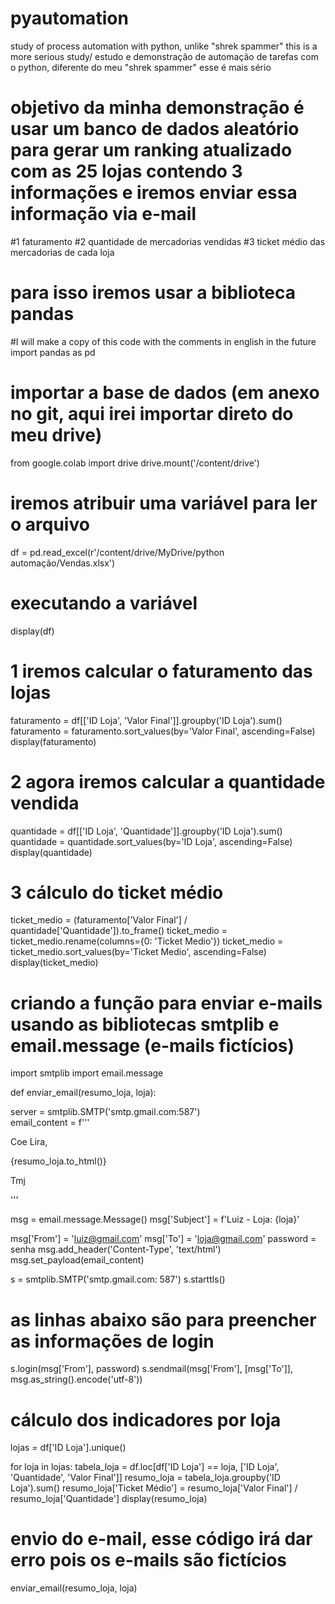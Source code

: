 # pyautomation
study of process automation with python, unlike "shrek spammer" this is a more serious study/ estudo e demonstração de automação de tarefas com o python, diferente do meu "shrek spammer" esse é mais sério
# objetivo da minha demonstração é usar um banco de dados aleatório para gerar um ranking  atualizado com as 25 lojas contendo 3 informações e iremos enviar essa informação via e-mail
#1 faturamento
#2 quantidade de mercadorias vendidas
#3 ticket médio das mercadorias de cada loja
# para isso iremos usar a biblioteca pandas
#I will make a copy of this code with the comments in english in the future
import pandas as pd

# importar a base de dados (em anexo no git, aqui irei importar direto do meu drive)
from google.colab import drive
drive.mount('/content/drive')

# iremos atribuir uma variável para ler o arquivo
df = pd.read_excel(r'/content/drive/MyDrive/python automação/Vendas.xlsx')

# executando a variável
display(df)

# 1 iremos calcular o faturamento das lojas
faturamento = df[['ID Loja', 'Valor Final']].groupby('ID Loja').sum()
faturamento = faturamento.sort_values(by='Valor Final', ascending=False)
display(faturamento)

# 2 agora iremos calcular a quantidade vendida
quantidade = df[['ID Loja', 'Quantidade']].groupby('ID Loja').sum()
quantidade = quantidade.sort_values(by='ID Loja', ascending=False)
display(quantidade)

# 3 cálculo do ticket médio
ticket_medio = (faturamento['Valor Final'] / quantidade['Quantidade']).to_frame()
ticket_medio = ticket_medio.rename(columns={0: 'Ticket Medio'})
ticket_medio = ticket_medio.sort_values(by='Ticket Medio', ascending=False)
display(ticket_medio)

# criando a função para enviar e-mails usando as bibliotecas smtplib e email.message (e-mails fictícios)
import smtplib
import email.message

def enviar_email(resumo_loja, loja):

  server = smtplib.SMTP('smtp.gmail.com:587')  
  email_content = f'''
  <p>Coe Lira,</p>
  {resumo_loja.to_html()}
  <p>Tmj</p>'''
  
  msg = email.message.Message()
  msg['Subject'] = f'Luiz - Loja: {loja}'
  
  
  msg['From'] = 'luiz@gmail.com'
  msg['To'] = 'loja@gmail.com'
  password = senha
  msg.add_header('Content-Type', 'text/html')
  msg.set_payload(email_content)
  
  s = smtplib.SMTP('smtp.gmail.com: 587')
  s.starttls()
  # as linhas abaixo são para preencher as informações de login
  s.login(msg['From'], password)
  s.sendmail(msg['From'], [msg['To']], msg.as_string().encode('utf-8'))

# cálculo dos indicadores por loja
lojas = df['ID Loja'].unique()

for loja in lojas:
  tabela_loja = df.loc[df['ID Loja'] == loja, ['ID Loja', 'Quantidade', 'Valor Final']]
  resumo_loja = tabela_loja.groupby('ID Loja').sum()
  resumo_loja['Ticket Médio'] = resumo_loja['Valor Final'] / resumo_loja['Quantidade']
  display(resumo_loja)

# envio do e-mail, esse código irá dar erro pois os e-mails são fictícios
enviar_email(resumo_loja, loja)
